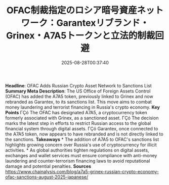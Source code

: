 ﻿---
title: "OFAC制裁指定のロシア暗号資産ネットワーク：Garantexリブランド・Grinex・A7A5トークンと立法的制裁回避"
date: "2025-08-28T00:37:40"
category: "Markets"
summary: ""
slug: "ofac制裁指定のロシア暗号資産ネットワークgarantexリブランドgrinexa7a5トークンと立法的制裁回避"
source_urls:
  - "https://www.chainalysis.com/blog/a7a5-grinex-russian-crypto-economy-ofac-sanctions-august-2025-japanese/"
seo:
  title: "OFAC制裁指定のロシア暗号資産ネットワーク：Garantexリブランド・Grinex・A7A5トークンと立法的制裁回避 | Hash n Hedge"
  description: ""
  keywords: ["news", "markets", "brief"]
---
**Headline**: OFAC Adds Russian Crypto Asset Network to Sanctions List  **Summary Meta Description**: The US Office of Foreign Assets Control (OFAC) has added the A7A5 token, previously linked to Grinex and now rebranded as Garantex, to its sanctions list. This move aims to combat money laundering and terrorist financing in Russia's crypto economy.  **Key Points**  ΓÇó The OFAC has designated A7A5, a cryptocurrency token formerly associated with Grinex, as a sanctioned asset. ΓÇó The decision marks the latest step in efforts to restrict Russian access to the global financial system through digital assets. ΓÇó Garantex, once connected to the A7A5 token, now appears to have rebranded and is not directly linked to the sanctions.  **Takeaways**  * The addition of A7A5 to OFAC's sanctions list highlights growing concern over Russia's use of cryptocurrency for illicit activities. * As global authorities tighten regulations on digital assets, exchanges and wallet services must ensure compliance with anti-money laundering and counter-terrorism financing laws to avoid reputational damage and potential penalties.  **Sources**  https://www.chainalysis.com/blog/a7a5-grinex-russian-crypto-economy-ofac-sanctions-august-2025-japanese/ 
